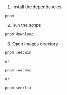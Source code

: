#

1. Install the dependencies:

```bash
pnpm i
```

2. Run the script:

```bash
pnpm download
```

3. Open images directory

```bash
pnpm see:win

or

pnpm see:mac

or

pnpm see:lix
```
